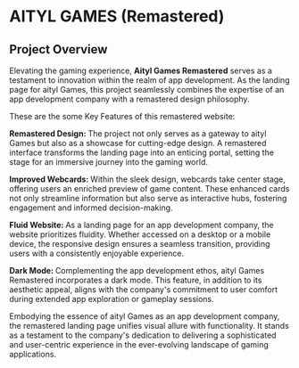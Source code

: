 <h1>AITYL GAMES (Remastered) </h1>
<h2>Project Overview</h2>
<p>Elevating the gaming experience, <b>Aityl Games Remastered</b> serves as a testament to innovation within the realm of app development. As the landing page for aityl Games, this project seamlessly combines the expertise of an app development company with a remastered design philosophy.</p>

<p>
    These are the some Key Features of this remastered website:
</p>

<p class="paragraph gap">
<b>Remastered Design: </b> The project not only serves as a gateway to aityl Games but also as a showcase for cutting-edge design. A remastered interface transforms the landing page into an enticing portal, setting the stage for an immersive journey into the gaming world. 
</p>

<p class="paragraph gap">
    <b>Improved Webcards: </b> Within the sleek design, webcards take center stage, offering users an enriched preview of game content. These enhanced cards not only streamline information but also serve as interactive hubs, fostering engagement and informed decision-making. 
</p>
<p class="paragraph gap">
<b>Fluid Website: </b> As a landing page for an app development company, the website prioritizes fluidity. Whether accessed on a desktop or a mobile device, the responsive design ensures a seamless transition, providing users with a consistently enjoyable experience.
</p>

<p class="paragraph gap">
<b>Dark Mode: </b> Complementing the app development ethos, aityl Games Remastered incorporates a dark mode. This feature, in addition to its aesthetic appeal, aligns with the company's commitment to user comfort during extended app exploration or gameplay sessions.
</p>

<p class="paragraph gap">
Embodying the essence of aityl Games as an app development company, the remastered landing page unifies visual allure with functionality. It stands as a testament to the company's dedication to delivering a sophisticated and user-centric experience in the ever-evolving landscape of gaming applications.
</p>
